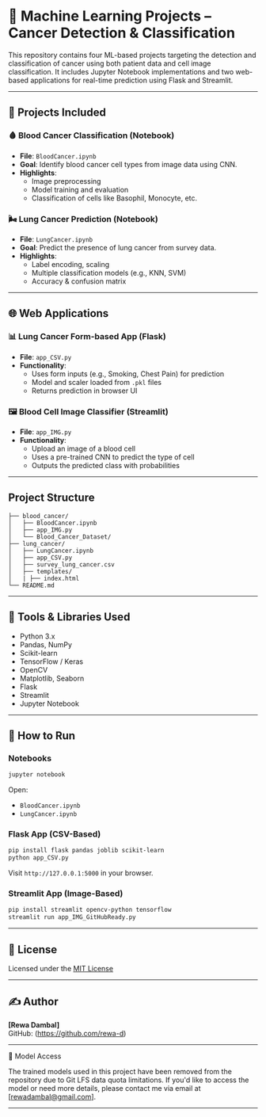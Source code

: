 # 🧠 Machine Learning Projects – Cancer Detection & Classification

This repository contains four ML-based projects targeting the detection and classification of cancer using both patient data and cell image classification. It includes Jupyter Notebook implementations and two web-based applications for real-time prediction using Flask and Streamlit.

---

## 📁 Projects Included

### 🩸 Blood Cancer Classification (Notebook)

- **File**: `BloodCancer.ipynb`
- **Goal**: Identify blood cancer cell types from image data using CNN.
- **Highlights**:
  - Image preprocessing
  - Model training and evaluation
  - Classification of cells like Basophil, Monocyte, etc.

### 🌬️ Lung Cancer Prediction (Notebook)

- **File**: `LungCancer.ipynb`
- **Goal**: Predict the presence of lung cancer from survey data.
- **Highlights**:
  - Label encoding, scaling
  - Multiple classification models (e.g., KNN, SVM)
  - Accuracy & confusion matrix

---

## 🌐 Web Applications

### 📊 Lung Cancer Form-based App (Flask)

- **File**: `app_CSV.py`
- **Functionality**:
  - Uses form inputs (e.g., Smoking, Chest Pain) for prediction
  - Model and scaler loaded from `.pkl` files
  - Returns prediction in browser UI

### 🖼️ Blood Cell Image Classifier (Streamlit)

- **File**: `app_IMG.py`
- **Functionality**:
  - Upload an image of a blood cell
  - Uses a pre-trained CNN to predict the type of cell
  - Outputs the predicted class with probabilities

---

## Project Structure

```
├── blood_cancer/
│   ├── BloodCancer.ipynb
│   ├── app_IMG.py
│   └── Blood_Cancer_Dataset/
├── lung_cancer/
│   ├── LungCancer.ipynb
│   ├── app_CSV.py
│   ├── survey_lung_cancer.csv
│   ├── templates/
│   | ├── index.html
└── README.md
```

---

## 🧰 Tools & Libraries Used

- Python 3.x
- Pandas, NumPy
- Scikit-learn
- TensorFlow / Keras
- OpenCV
- Matplotlib, Seaborn
- Flask
- Streamlit
- Jupyter Notebook

---

## 🚀 How to Run

### Notebooks

```bash
jupyter notebook
```

Open:

- `BloodCancer.ipynb`
- `LungCancer.ipynb`

### Flask App (CSV-Based)

```bash
pip install flask pandas joblib scikit-learn
python app_CSV.py
```

Visit `http://127.0.0.1:5000` in your browser.

### Streamlit App (Image-Based)

```bash
pip install streamlit opencv-python tensorflow
streamlit run app_IMG_GitHubReady.py
```

---

## 📜 License

Licensed under the [MIT License](https://opensource.org/licenses/MIT)

---

## ✍️ Author

**[Rewa Dambal]**  
GitHub: (https://github.com/rewa-d)

---

📢 Model Access

The trained models used in this project have been removed from the repository due to Git LFS data quota limitations. If you'd like to access the model or need more details, please contact me via email at [rewadambal@gmail.com].

---
